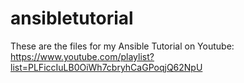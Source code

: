 # ansibletutorial

These are the files for my Ansible Tutorial on Youtube: https://www.youtube.com/playlist?list=PLFiccIuLB0OiWh7cbryhCaGPoqjQ62NpU
